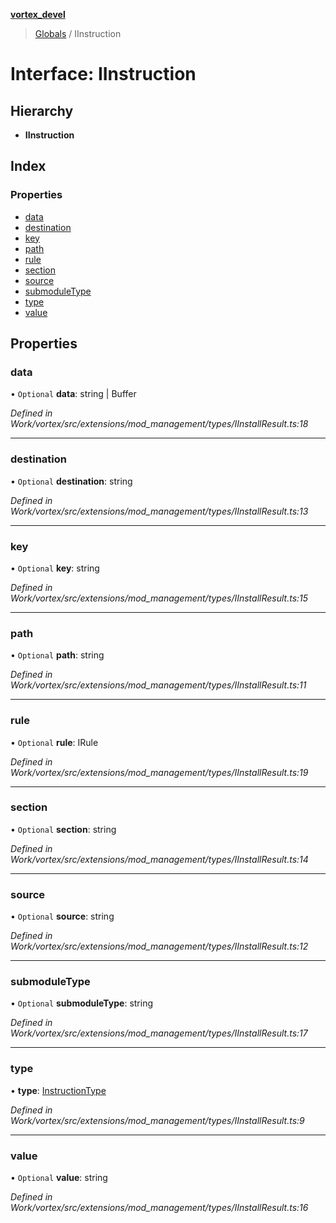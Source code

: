 **[vortex_devel](../README.md)**

> [Globals](../globals.md) / IInstruction

# Interface: IInstruction

## Hierarchy

* **IInstruction**

## Index

### Properties

* [data](iinstruction.md#data)
* [destination](iinstruction.md#destination)
* [key](iinstruction.md#key)
* [path](iinstruction.md#path)
* [rule](iinstruction.md#rule)
* [section](iinstruction.md#section)
* [source](iinstruction.md#source)
* [submoduleType](iinstruction.md#submoduletype)
* [type](iinstruction.md#type)
* [value](iinstruction.md#value)

## Properties

### data

• `Optional` **data**: string \| Buffer

*Defined in Work/vortex/src/extensions/mod_management/types/IInstallResult.ts:18*

___

### destination

• `Optional` **destination**: string

*Defined in Work/vortex/src/extensions/mod_management/types/IInstallResult.ts:13*

___

### key

• `Optional` **key**: string

*Defined in Work/vortex/src/extensions/mod_management/types/IInstallResult.ts:15*

___

### path

• `Optional` **path**: string

*Defined in Work/vortex/src/extensions/mod_management/types/IInstallResult.ts:11*

___

### rule

• `Optional` **rule**: IRule

*Defined in Work/vortex/src/extensions/mod_management/types/IInstallResult.ts:19*

___

### section

• `Optional` **section**: string

*Defined in Work/vortex/src/extensions/mod_management/types/IInstallResult.ts:14*

___

### source

• `Optional` **source**: string

*Defined in Work/vortex/src/extensions/mod_management/types/IInstallResult.ts:12*

___

### submoduleType

• `Optional` **submoduleType**: string

*Defined in Work/vortex/src/extensions/mod_management/types/IInstallResult.ts:17*

___

### type

•  **type**: [InstructionType](../globals.md#instructiontype)

*Defined in Work/vortex/src/extensions/mod_management/types/IInstallResult.ts:9*

___

### value

• `Optional` **value**: string

*Defined in Work/vortex/src/extensions/mod_management/types/IInstallResult.ts:16*
